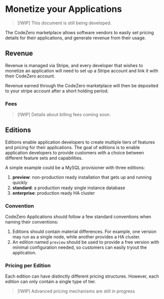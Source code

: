 # Monetize your Applications

> [!WIP]
> This document is still being developed.

The CodeZero marketplace allows software vendors to easily set pricing details for their applications, and generate revenue from their usage.

## Revenue

Revenue is managed via Stripe, and every developer that wishes to monetize an application will need to set up a Stripe account and link it with their CodeZero account.

Revenue earned through the CodeZero marketplace will then be deposited to your stripe account after a short holding period.

### Fees

> [!WIP]
> Details about billing fees coming soon.

## Editions

Editions enable application developers to create multiple tiers of features and pricing for their applications.  The goal of editions is to enable application developers to provide customers with a choice between different feature sets and capabilities.

A simple example could be a MySQL provisioner with three editions:

1. **preview**: non-production ready installation that gets up and running quickly
1. **standard**: a production ready single instance database
1. **enterprise**: production ready HA cluster

### Convention

CodeZero Applications should follow a few standard conventions when naming their conventions:

1. Editions should contain material differences.  For example, one version may run as a single node, while another provides a HA cluster.
1. An edition named `preview` should be used to provide a free version with minimal configuration needed, so customers can easily tryout the application.

### Pricing per Edition

Each edition can have distinctly different pricing structures.  However, each edition can only contain a single type of tier.

> [!WIP]
> Advanced pricing mechanisms are still in progress
